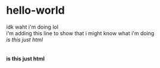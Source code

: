 # hello-world
idk waht i'm doing lol <br>
i'm adding this line to show that i might know what i'm doing <br>
<i>is this just html</i>  <br><br><br>
<b>is this just html</b>
